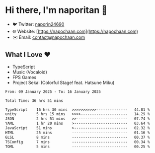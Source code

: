 # Hi there, I'm naporitan 👋

- 🐦 Twitter: [naporin24690](https://twitter.com/naporin24690)
- 🌐 Website: [https://napochaan.com](https://napochaan.com)
- ✉️ Email: [contact@napochaan.com](mailto:contact@napochaan.com)

## What I Love ❤️
- TypeScript
- Music (Vocaloid)
- FPS Games
- Project Sekai (Colorful Stage! feat. Hatsune Miku)

<!--START_SECTION:waka-->

```txt
From: 09 January 2025 - To: 16 January 2025

Total Time: 36 hrs 51 mins

TypeScript    16 hrs 30 mins  >>>>>>>>>>>--------------   44.81 %
unity         5 hrs 15 mins   >>>>---------------------   14.29 %
JSON          2 hrs 51 mins   >>-----------------------   07.74 %
YAML          1 hr 20 mins    >------------------------   03.64 %
JavaScript    51 mins         >------------------------   02.32 %
HTML          25 mins         -------------------------   01.16 %
GLSL          8 mins          -------------------------   00.37 %
TSConfig      7 mins          -------------------------   00.34 %
TOML          5 mins          -------------------------   00.25 %
```

<!--END_SECTION:waka-->

